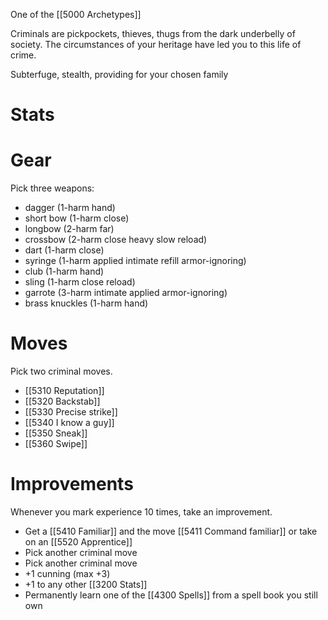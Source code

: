 One of the  [[5000 Archetypes]]

Criminals are pickpockets, thieves, thugs from the dark underbelly of society. The circumstances of your heritage have led you to this life of crime. 

Subterfuge, stealth, providing for your chosen family

# Stats

# Gear
Pick three weapons: 
- dagger (1-harm hand)
- short bow (1-harm close)
- longbow (2-harm far)
- crossbow (2-harm close heavy slow reload)
- dart (1-harm close)
- syringe (1-harm applied intimate refill armor-ignoring)
- club (1-harm hand)
- sling (1-harm close reload)
- garrote (3-harm intimate applied armor-ignoring)
- brass knuckles (1-harm hand)

# Moves
Pick two criminal moves.

- [[5310 Reputation]]
- [[5320 Backstab]]
- [[5330 Precise strike]]
- [[5340 I know a guy]]
- [[5350 Sneak]]
- [[5360 Swipe]]

# Improvements
Whenever you mark experience 10 times, take an improvement. 

- Get a [[5410 Familiar]] and the move [[5411 Command familiar]] or take on an [[5520 Apprentice]]
- Pick another criminal move
- Pick another criminal move
- +1 cunning (max +3)
- +1 to any other [[3200 Stats]]
- Permanently learn one of the [[4300 Spells]] from a spell book you still own